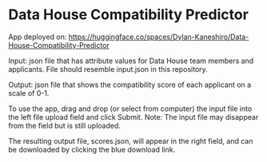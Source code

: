 # Data House Compatibility Predictor

App deployed on:
https://huggingface.co/spaces/Dylan-Kaneshiro/Data-House-Compatibility-Predictor

Input: json file that has attribute values for Data House team members and applicants. File should resemble input.json in this repository.

Output: json file that shows the compatibility score of each applicant on a scale of 0-1.


To use the app, drag and drop (or select from computer) the input file into the left file upload field and click Submit. Note: The input file may disappear from the field but is still uploaded.

The resulting output file, scores.json, will appear in the right field, and can be downloaded by clicking the blue download link.
